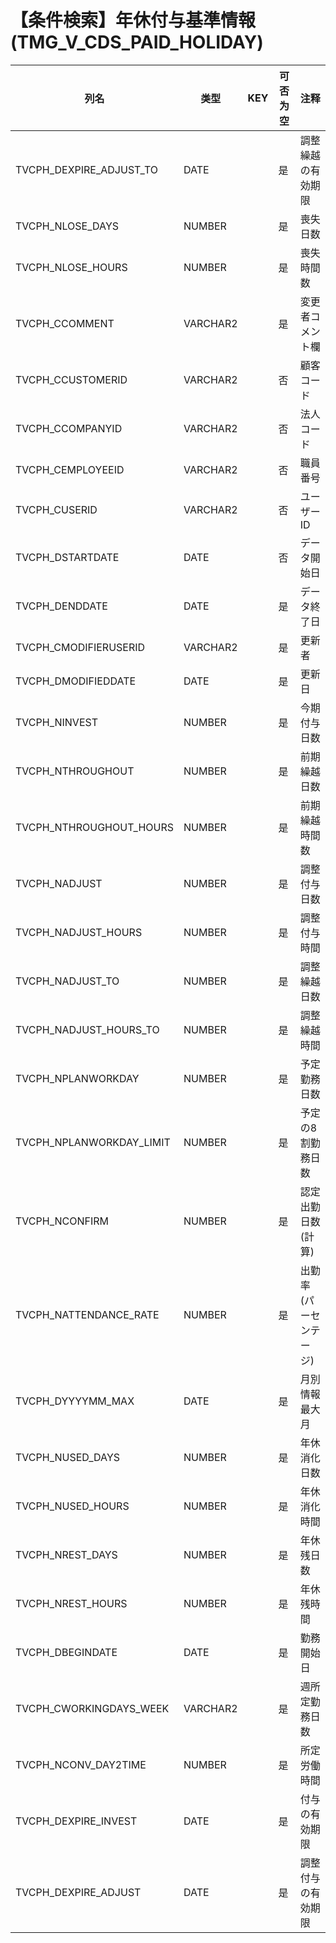 # 【条件検索】年休付与基準情報(TMG_V_CDS_PAID_HOLIDAY)
| 列名   | 类型   | KEY  | 可否为空 | 注释   |
| ---- | ---- | ---- | ---- | ---- |
|TVCPH_DEXPIRE_ADJUST_TO|DATE||是|調整繰越の有効期限|
|TVCPH_NLOSE_DAYS|NUMBER||是|喪失日数|
|TVCPH_NLOSE_HOURS|NUMBER||是|喪失時間数|
|TVCPH_CCOMMENT|VARCHAR2||是|変更者コメント欄|
|TVCPH_CCUSTOMERID|VARCHAR2||否|顧客コード|
|TVCPH_CCOMPANYID|VARCHAR2||否|法人コード|
|TVCPH_CEMPLOYEEID|VARCHAR2||否|職員番号|
|TVCPH_CUSERID|VARCHAR2||否|ユーザーID|
|TVCPH_DSTARTDATE|DATE||否|データ開始日|
|TVCPH_DENDDATE|DATE||是|データ終了日|
|TVCPH_CMODIFIERUSERID|VARCHAR2||是|更新者|
|TVCPH_DMODIFIEDDATE|DATE||是|更新日|
|TVCPH_NINVEST|NUMBER||是|今期付与日数|
|TVCPH_NTHROUGHOUT|NUMBER||是|前期繰越日数|
|TVCPH_NTHROUGHOUT_HOURS|NUMBER||是|前期繰越時間数|
|TVCPH_NADJUST|NUMBER||是|調整付与日数|
|TVCPH_NADJUST_HOURS|NUMBER||是|調整付与時間|
|TVCPH_NADJUST_TO|NUMBER||是|調整繰越日数|
|TVCPH_NADJUST_HOURS_TO|NUMBER||是|調整繰越時間|
|TVCPH_NPLANWORKDAY|NUMBER||是|予定勤務日数|
|TVCPH_NPLANWORKDAY_LIMIT|NUMBER||是|予定の8割勤務日数|
|TVCPH_NCONFIRM|NUMBER||是|認定出勤日数(計算)|
|TVCPH_NATTENDANCE_RATE|NUMBER||是|出勤率(パーセンテージ)|
|TVCPH_DYYYYMM_MAX|DATE||是|月別情報 最大月|
|TVCPH_NUSED_DAYS|NUMBER||是|年休消化日数|
|TVCPH_NUSED_HOURS|NUMBER||是|年休消化時間|
|TVCPH_NREST_DAYS|NUMBER||是|年休残日数|
|TVCPH_NREST_HOURS|NUMBER||是|年休残時間|
|TVCPH_DBEGINDATE|DATE||是|勤務開始日|
|TVCPH_CWORKINGDAYS_WEEK|VARCHAR2||是|週所定勤務日数|
|TVCPH_NCONV_DAY2TIME|NUMBER||是|所定労働時間|
|TVCPH_DEXPIRE_INVEST|DATE||是|付与の有効期限|
|TVCPH_DEXPIRE_ADJUST|DATE||是|調整付与の有効期限|
